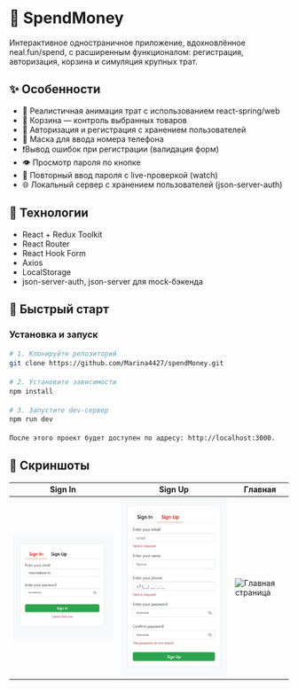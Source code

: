 # 💸 SpendMoney
Интерактивное одностраничное приложение, вдохновлённое neal.fun/spend, с расширенным функционалом: регистрация, авторизация, корзина и симуляция крупных трат.

## ✨ Особенности
- 🧮 Реалистичная анимация трат с использованием react-spring/web
- 🛒 Корзина — контроль выбранных товаров
- 🔐 Авторизация и регистрация с хранением пользователей
- 🧾 Маска для ввода номера телефона
- ❗️Вывод ошибок при регистрации (валидация форм)
- 👁 Просмотр пароля по кнопке
- 🔁 Повторный ввод пароля с live-проверкой (watch)
- 🌐 Локальный сервер с хранением пользователей (json-server-auth)

## 🧱 Технологии
- React + Redux Toolkit
- React Router
- React Hook Form
- Axios
- LocalStorage
- json-server-auth, json-server для mock-бэкенда

## 🚀 Быстрый старт

### Установка и запуск
```bash
# 1. Клонируйте репозиторий
git clone https://github.com/Marina4427/spendMoney.git

# 2. Установите зависимости
npm install

# 3. Запустите dev-сервер
npm run dev

После этого проект будет доступен по адресу: http://localhost:3000.
```

## 📸 Скриншоты

| Sign In | Sign Up | Главная |
|--------|---------|---------|
![Sign In](public/screens/sign_in.jpg) | ![Sign Up](public/screens/sign_up.jpg) | ![Главная страница](public/screens/spend.jpg)




